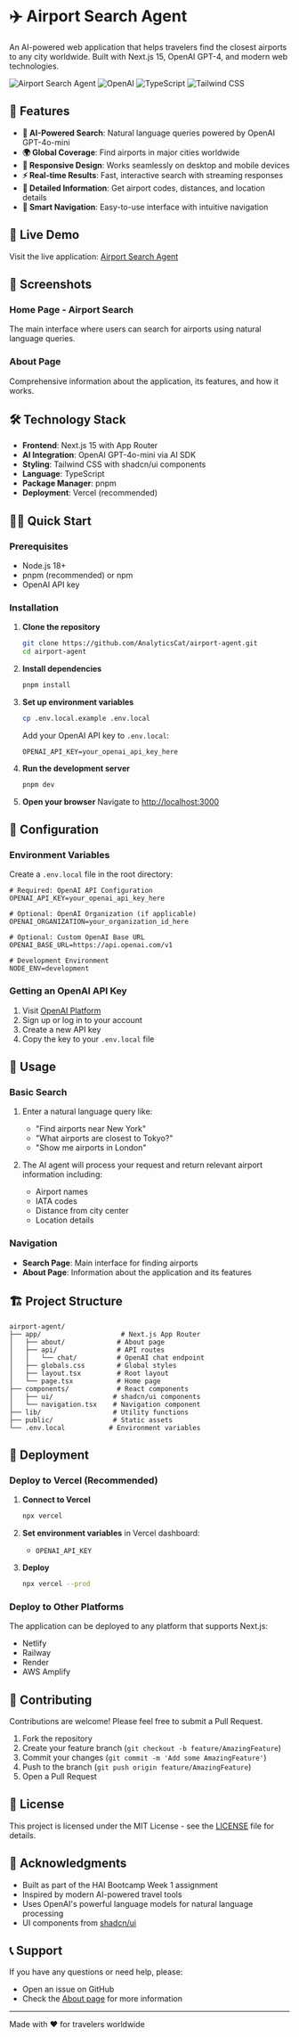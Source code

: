 # ✈️ Airport Search Agent

An AI-powered web application that helps travelers find the closest airports to any city worldwide. Built with Next.js 15, OpenAI GPT-4, and modern web technologies.

![Airport Search Agent](https://img.shields.io/badge/Next.js-15-black?style=for-the-badge&logo=next.js)
![OpenAI](https://img.shields.io/badge/OpenAI-GPT--4-green?style=for-the-badge&logo=openai)
![TypeScript](https://img.shields.io/badge/TypeScript-blue?style=for-the-badge&logo=typescript)
![Tailwind CSS](https://img.shields.io/badge/Tailwind_CSS-38B2AC?style=for-the-badge&logo=tailwind-css)

## 🌟 Features

- **🤖 AI-Powered Search**: Natural language queries powered by OpenAI GPT-4o-mini
- **🌍 Global Coverage**: Find airports in major cities worldwide
- **📱 Responsive Design**: Works seamlessly on desktop and mobile devices
- **⚡ Real-time Results**: Fast, interactive search with streaming responses
- **🎯 Detailed Information**: Get airport codes, distances, and location details
- **🧭 Smart Navigation**: Easy-to-use interface with intuitive navigation

## 🚀 Live Demo

Visit the live application: [Airport Search Agent](https://your-deployment-url.vercel.app)

## 📸 Screenshots

### Home Page - Airport Search
The main interface where users can search for airports using natural language queries.

### About Page
Comprehensive information about the application, its features, and how it works.

## 🛠️ Technology Stack

- **Frontend**: Next.js 15 with App Router
- **AI Integration**: OpenAI GPT-4o-mini via AI SDK
- **Styling**: Tailwind CSS with shadcn/ui components
- **Language**: TypeScript
- **Package Manager**: pnpm
- **Deployment**: Vercel (recommended)

## 🏃‍♂️ Quick Start

### Prerequisites

- Node.js 18+ 
- pnpm (recommended) or npm
- OpenAI API key

### Installation

1. **Clone the repository**
   ```bash
   git clone https://github.com/AnalyticsCat/airport-agent.git
   cd airport-agent
   ```

2. **Install dependencies**
   ```bash
   pnpm install
   ```

3. **Set up environment variables**
   ```bash
   cp .env.local.example .env.local
   ```
   
   Add your OpenAI API key to `.env.local`:
   ```env
   OPENAI_API_KEY=your_openai_api_key_here
   ```

4. **Run the development server**
   ```bash
   pnpm dev
   ```

5. **Open your browser**
   Navigate to [http://localhost:3000](http://localhost:3000)

## 🔧 Configuration

### Environment Variables

Create a `.env.local` file in the root directory:

```env
# Required: OpenAI API Configuration
OPENAI_API_KEY=your_openai_api_key_here

# Optional: OpenAI Organization (if applicable)
OPENAI_ORGANIZATION=your_organization_id_here

# Optional: Custom OpenAI Base URL
OPENAI_BASE_URL=https://api.openai.com/v1

# Development Environment
NODE_ENV=development
```

### Getting an OpenAI API Key

1. Visit [OpenAI Platform](https://platform.openai.com/api-keys)
2. Sign up or log in to your account
3. Create a new API key
4. Copy the key to your `.env.local` file

## 📖 Usage

### Basic Search
1. Enter a natural language query like:
   - "Find airports near New York"
   - "What airports are closest to Tokyo?"
   - "Show me airports in London"

2. The AI agent will process your request and return relevant airport information including:
   - Airport names
   - IATA codes
   - Distance from city center
   - Location details

### Navigation
- **Search Page**: Main interface for finding airports
- **About Page**: Information about the application and its features

## 🏗️ Project Structure

```
airport-agent/
├── app/                    # Next.js App Router
│   ├── about/             # About page
│   ├── api/               # API routes
│   │   └── chat/          # OpenAI chat endpoint
│   ├── globals.css        # Global styles
│   ├── layout.tsx         # Root layout
│   └── page.tsx           # Home page
├── components/            # React components
│   ├── ui/               # shadcn/ui components
│   └── navigation.tsx    # Navigation component
├── lib/                  # Utility functions
├── public/               # Static assets
└── .env.local           # Environment variables
```

## 🚀 Deployment

### Deploy to Vercel (Recommended)

1. **Connect to Vercel**
   ```bash
   npx vercel
   ```

2. **Set environment variables** in Vercel dashboard:
   - `OPENAI_API_KEY`

3. **Deploy**
   ```bash
   npx vercel --prod
   ```

### Deploy to Other Platforms

The application can be deployed to any platform that supports Next.js:
- Netlify
- Railway
- Render
- AWS Amplify

## 🤝 Contributing

Contributions are welcome! Please feel free to submit a Pull Request.

1. Fork the repository
2. Create your feature branch (`git checkout -b feature/AmazingFeature`)
3. Commit your changes (`git commit -m 'Add some AmazingFeature'`)
4. Push to the branch (`git push origin feature/AmazingFeature`)
5. Open a Pull Request

## 📝 License

This project is licensed under the MIT License - see the [LICENSE](LICENSE) file for details.

## 🙏 Acknowledgments

- Built as part of the HAI Bootcamp Week 1 assignment
- Inspired by modern AI-powered travel tools
- Uses OpenAI's powerful language models for natural language processing
- UI components from [shadcn/ui](https://ui.shadcn.com/)

## 📞 Support

If you have any questions or need help, please:
- Open an issue on GitHub
- Check the [About page](http://localhost:3000/about) for more information

---

Made with ❤️ for travelers worldwide

